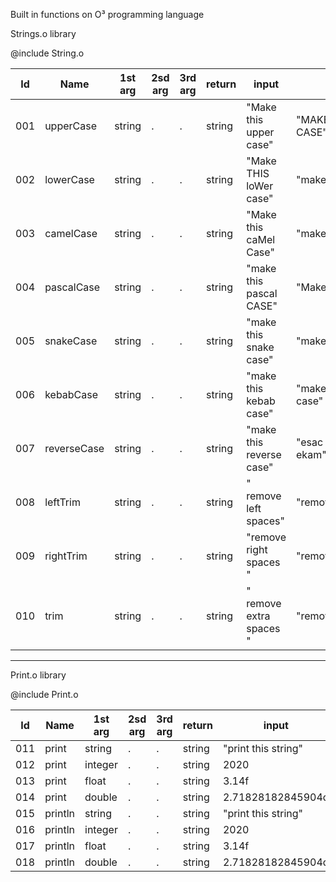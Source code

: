 Built in functions on O³ programming language

Strings.o library

@include String.o

Id  | Name                    | 1st arg | 2sd arg | 3rd arg | return | input                       | output                   |
----|-------------------------|---------|---------|---------|--------|-----------------------------|--------------------------|
001 | upperCase               | string  | .       | .       | string | "Make this upper case"      | "MAKE THIS UPPER CASE"   |      
002 | lowerCase               | string  | .       | .       | string | "Make THIS loWer case"      | "make this lower case"   |
003 | camelCase               | string  | .       | .       | string | "Make this caMel Case"      | "makeThisCamelCase"      |
004 | pascalCase              | string  | .       | .       | string | "make this pascal CASE"     | "MakeThisPascalCase"     |
005 | snakeCase               | string  | .       | .       | string | "make this snake case"      | "make_this_snake_case"   |
006 | kebabCase               | string  | .       | .       | string | "make this kebab case"      | "make-this-kebab-case"   |
007 | reverseCase             | string  | .       | .       | string | "make this reverse case"    | "esac esrever siht ekam" |         
008 | leftTrim                | string  | .       | .       | string | "    remove left spaces"    | "remove left spaces"     |
009 | rightTrim               | string  | .       | .       | string | "remove right spaces   "    | "remove right spaces"    |
010 | trim                    | string  | .       | .       | string | "   remove extra spaces   " | "remove extra spaces"    |   

--------------------------------------------------------------------------------------------------------------------------------------------------------------------

Print.o library

@include Print.o

Id  | Name                    | 1st arg | 2sd arg | 3rd arg | return | input                       | output                   |
----|-------------------------|---------|---------|---------|--------|-----------------------------|--------------------------|
011 | print                   | string  | .       | .       | string | "print this string"         | "print this string"      |  
012 | print                   | integer | .       | .       | string | 2020                        | 2020                     |
013 | print                   | float   | .       | .       | string | 3.14f                       | 3.14                     |
014 | print                   | double  | .       | .       | string | 2.71828182845904d           | 2.718281828459045        |
015 | println                 | string  | .       | .       | string | "print this string"         | "print this string"      |  
016 | println                 | integer | .       | .       | string | 2020                        | 2020                     |
017 | println                 | float   | .       | .       | string | 3.14f                       | 3.14                     |
018 | println                 | double  | .       | .       | string | 2.71828182845904d           | 2.718281828459045        |



